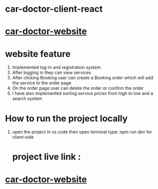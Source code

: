 # car-doctor-client-react
# [car-doctor-website](https://car-doctor-3fa93.web.app/)
# website feature 
1. Implemented log-in and registration system
2. After logging in they can view services
3. After clicking Booking user can create a Booking order which will add the service to the order page
4. On the order page user can delete the order or confirm the order
5. I have also implemented sorting service prices from high to low and a search system
# How to run the project locally
1. open the project in vs code then open terminal type: npm run dev  for client-side
   # project live link :
# [car-doctor-website](https://car-doctor-3fa93.web.app/)
